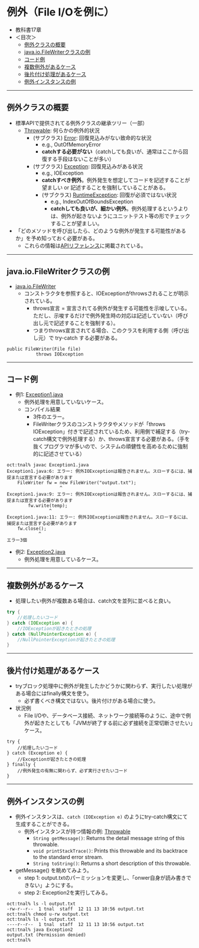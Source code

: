 # 例外（File I/Oを例に）
- 教科書17章
- ＜目次＞
  - <a href="#abst">例外クラスの概要</a>
  - <a href="#FileWriter1">java.io.FileWriterクラスの例</a>
  - <a href="#FileWriter2">コード例</a>
  - <a href="#multi_exception">複数例外があるケース</a>
  - <a href="#finally">後片付け処理があるケース</a>
  - <a href="#exception_instance">例外インスタンスの例</a>

<hr>

## <a name="abst">例外クラスの概要</a>
- 標準APIで提供されてる例外クラスの継承ツリー（一部）
  - [Throwable](https://docs.oracle.com/en/java/javase/14/docs/api/java.base/java/lang/Throwable.html): 何らかの例外的状況
    - (サブクラス) [Error](https://docs.oracle.com/en/java/javase/14/docs/api/java.base/java/lang/Error.html): 回復見込みがない致命的な状況
      - e.g., OutOfMemoryError
      - **catchする必要がない**（catchしても良いが、通常はここから回復する手段はないことが多い）
    - (サブクラス) [Exception](https://docs.oracle.com/en/java/javase/14/docs/api/java.base/java/lang/Exception.html): 回復見込みがある状況
      - e.g., IOException
      - **catchすべき例外**。例外発生を想定してコードを記述することが望ましい or 記述することを強制していることがある。
      - (サブクラス) [RuntimeException](https://docs.oracle.com/en/java/javase/14/docs/api/java.base/java/lang/RuntimeException.html): 回復が必須ではない状況
        - e.g., IndexOutOfBoundsException
        - **catchしても良いが、細かい例外**。例外処理するというよりは、例外が起きないようにユニットテスト等の形でチェックすることが望ましい。
- 「どのメソッドを呼び出したら、どのような例外が発生する可能性があるか」を予め知っておく必要がある。
  - これらの情報は[APIリファレンス](https://docs.oracle.com/en/java/javase/14/docs/api/index.html)に掲載されている。

<hr>

## <a name="FileWriter1">java.io.FileWriterクラスの例</a>
- [java.io.FileWriter](https://docs.oracle.com/en/java/javase/14/docs/api/java.base/java/io/FileWriter.html)
  - コンストラクタを参照すると、IOExceptionがthrowsされることが明示されている。
    - throws宣言 = 宣言されてる例外が発生する可能性を示唆している。ただし、示唆するだけで例外発生時の対応は記述していない（呼び出し元で記述することを強制する）。
    - つまりthrows宣言されてる場合、このクラスを利用する側（呼び出し元）で try-catch する必要がある。

```
public FileWriter(File file)
           throws IOException
```

<hr>

## <a name="FileWriter2">コード例</a>
- 例1: [Exception1.java](./src/exception/Exception1.java)
  - 例外処理を用意していないケース。
  - コンパイル結果
    - 3件のエラー。
    - FileWriterクラスのコンストラクタやメソッドが「throws IOException」付きで記述されているため、利用側で補足する（try-catch構文で例外処理する）か、throws宣言する必要がある。（手を抜くプログラマが多いので、システムの頑健性を高めるために強制的に記述させている）

```shell
oct:tnal% javac Exception1.java
Exception1.java:6: エラー: 例外IOExceptionは報告されません。スローするには、捕捉または宣言する必要があります
	FileWriter fw = new FileWriter("output.txt");
	                ^
Exception1.java:9: エラー: 例外IOExceptionは報告されません。スローするには、捕捉または宣言する必要があります
	    fw.write(temp);
	            ^
Exception1.java:11: エラー: 例外IOExceptionは報告されません。スローするには、捕捉または宣言する必要があります
	fw.close();
	        ^
エラー3個
```

- 例2: [Exception2.java](./src/exception/Exception2.java)
  - 例外処理を用意しているケース。

<hr>

## <a name="multi_exception">複数例外があるケース</a>
- 処理したい例外が複数ある場合は、catch文を並列に並べると良い。

```Java
try {
    //処理したいコード
} catch (IOException e) {
    //IOExceptionが起きたときの処理
} catch (NullPointerException e) {
    //NullPointerExceptionが起きたときの処理
}
```

<hr>

## <a name="finally">後片付け処理があるケース</a>
- tryブロック処理中に例外が発生したかどうかに関わらず、実行したい処理がある場合にはfinally構文を使う。
  - 必ず書くべき構文ではない。後片付けがある場合に使う。
- 状況例
  - File I/Oや、データベース接続、ネットワーク接続等のように、途中で例外が起きたとしても「JVMが終了する前に必ず接続を正常切断させたい」ケース。

```
try {
    //処理したいコード
} catch (Exception e) {
    //Exceptionが起きたときの処理
} finally {
    //例外発生の有無に関わらず、必ず実行させたいコード
}
```

<hr>

## <a name="exception_instance">例外インスタンスの例</a>
- 例外インスタンスは、``catch (IOException e)`` のようにtry-catch構文にて生成することができる。
  - 例外インスタンスが持つ情報の例: [Throwable](https://docs.oracle.com/en/java/javase/14/docs/api/java.base/java/lang/Throwable.html)
    - ``String getMessage()``: Returns the detail message string of this throwable.
    - ``void printStackTrace()``: Prints this throwable and its backtrace to the standard error stream.
    - ``String toString()``: Returns a short description of this throwable.
- getMessage() を眺めてみよう。
  - step 1: output.txtのパーミッションを変更し、「onwer自身が読み書きできない」ようにする。
  - step 2: Exception2を実行してみる。

```shell
oct:tnal% ls -l output.txt
-rw-r--r--  1 tnal  staff  12 11 13 10:56 output.txt
oct:tnal% chmod u-rw output.txt
oct:tnal% ls -l output.txt
----r--r--  1 tnal  staff  12 11 13 10:56 output.txt
oct:tnal% java Exception2
output.txt (Permission denied)
oct:tnal%
```
